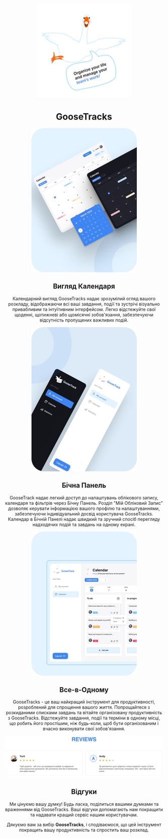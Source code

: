 <p align="center">
  <img src="./src/images/GOOSE_2_D@2x.png" alt="GooseTracks">
</p>
<h1 align="center">GooseTracks</h1>

<p align="center">
  <img src="./src/images/mobile-calendar.jpg" alt="Вигляд Календаря">
</p>
<h2 align="center">Вигляд Календаря</h2>

<p align="center">
  Календарний вигляд GooseTracks надає зрозумілий огляд вашого розкладу, відображаючи всі ваші завдання, події та зустрічі візуально привабливим та інтуїтивним інтерфейсом. Легко відстежуйте свої щоденні, щотижневі або щомісячні зобов'язання, забезпечуючи відсутність пропущених важливих подій.
</p>

<p align="center">
  <img src="./src/images/mobile-sidebar.jpg" alt="Бічна Панель">
</p>
<h2 align="center">Бічна Панель</h2>

<p align="center">
  GooseTrack надає легкий доступ до налаштувань облікового запису, календаря та фільтрів через Бічну Панель. Розділ "Мій Обліковий Запис" дозволяє керувати інформацією вашого профілю та налаштуваннями, забезпечуючи індивідуальний досвід користувача GooseTracks. Календар в Бічній Панелі надає швидкий та зручний спосіб перегляду надходячих подій та завдань на одному екрані.
</p>

<p align="center">
  <img src="./src/images/mobile-all.jpg" alt="Все-в-Одному">
</p>
<h2 align="center">Все-в-Одному</h2>

<p align="center">
  GooseTracks - це ваш найкращий інструмент для продуктивності, розроблений для спрощення вашого життя. Попрощайтеся з розкиданими списками завдань та вітайте організовану продуктивність з GooseTracks. Відстежуйте завдання, події та терміни в одному місці, що робить його простішим, ніж будь-коли, щоб бути організованим і вчасно виконувати свої зобов'язання.
</p>

<p align="center">
  <img src="./src/images/rewiews.png" alt="Відгуки">
</p>
<h2 align="center">Відгуки</h2>

<p align="center">
  Ми цінуємо вашу думку! Будь ласка, поділиться вашими думками та враженнями від GooseTracks. Ваші відгуки допомагають нам покращити та надавати кращий сервіс нашим користувачам.
</p>

<p align="center">
  Дякуємо вам за вибір <strong>GooseTracks</strong>, і сподіваємося, що цей інструмент покращить вашу продуктивність та спростить ваш розклад.
</p>
